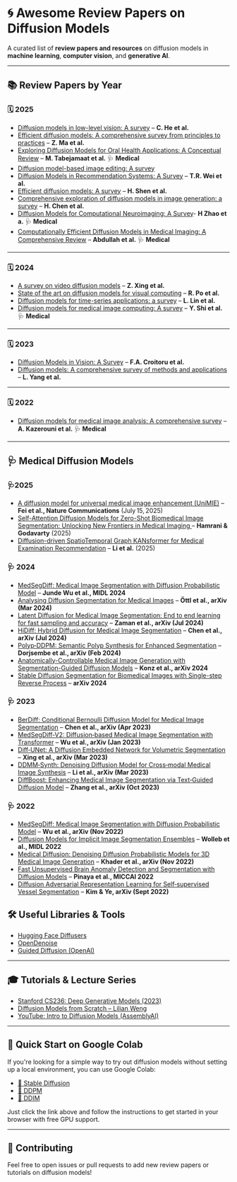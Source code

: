 # 🌀 Awesome Review Papers on Diffusion Models
A curated list of **review papers and resources** on diffusion models in **machine learning**, **computer vision**, and **generative AI**.

---

## 📚 Review Papers by Year

### 🗓️ 2025

- [Diffusion models in low-level vision: A survey](https://ieeexplore.ieee.org/iel8/34/4359286/10902142.pdf) – **C. He et al.**
- [Efficient diffusion models: A comprehensive survey from principles to practices](https://arxiv.org/pdf/2410.11795) – **Z. Ma et al.**
- [Exploring Diffusion Models for Oral Health Applications: A Conceptual Review](https://ieeexplore.ieee.org/stamp/stamp.jsp?tp=&arnumber=11104086) – **M. Tabejamaat et al.** 🩺 **Medical**
- [Diffusion model-based image editing: A survey](https://arxiv.org/pdf/2402.17525)
- [Diffusion Models in Recommendation Systems: A Survey](https://arxiv.org/pdf/2501.10548) – **T.R. Wei et al.**
- [Efficient diffusion models: A survey](https://arxiv.org/pdf/2502.06805) – **H. Shen et al.**
- [Comprehensive exploration of diffusion models in image generation: a survey](https://link.springer.com/content/pdf/10.1007/s10462-025-11110-3.pdf) – **H. Chen et al.**
- [Diffusion Models for Computational Neuroimaging: A Survey](https://arxiv.org/pdf/2502.06552)- **H Zhao et a.** 🩺 **Medical**
- [Computationally Efficient Diffusion Models in Medical Imaging: A Comprehensive Review](https://arxiv.org/abs/2505.07866) – **Abdullah et al.**  🩺 **Medical**


---

### 🗓️ 2024

- [A survey on video diffusion models](https://arxiv.org/pdf/2310.10647) – **Z. Xing et al.**
- [State of the art on diffusion models for visual computing](https://arxiv.org/pdf/2310.07204) – **R. Po et al.**
- [Diffusion models for time-series applications: a survey](https://arxiv.org/pdf/2305.00624) – **L. Lin et al.**
- [Diffusion models for medical image computing: A survey](https://ieeexplore.ieee.org/iel8/5971803/10676339/10676408.pdf) – **Y. Shi et al.** 🩺 **Medical**

---

### 🗓️ 2023

- [Diffusion Models in Vision: A Survey](https://arxiv.org/pdf/2209.04747) – **F.A. Croitoru et al.**
- [Diffusion models: A comprehensive survey of methods and applications](https://arxiv.org/pdf/2209.00796) – **L. Yang et al.**

---

### 🗓️ 2022

- [Diffusion models for medical image analysis: A comprehensive survey](https://arxiv.org/pdf/2211.07804) – **A. Kazerouni et al.** 🩺 **Medical**

---


## 🩺 Medical Diffusion Models
### 🩺2025

- [A diffusion model for universal medical image enhancement (UniMIE)](https://doi.org/10.1038/s43856-025-00998-1) – **Fei et al., Nature Communications** (July 15, 2025)  
- [Self-Attention Diffusion Models for Zero-Shot Biomedical Image Segmentation: Unlocking New Frontiers in Medical Imaging
](https://arxiv.org/pdf/2503.18170) – **Hamrani & Godavarty** (2025)  
- [Diffusion-driven SpatioTemporal Graph KANsformer for Medical Examination Recommendation](https://arxiv.org/pdf/2505.07431) – **Li et al.** (2025)  

### 🩺 2024

- [MedSegDiff: Medical Image Segmentation with Diffusion Probabilistic Model](https://arxiv.org/pdf/2211.00611) – **Junde Wu et al., MIDL 2024**  
- [Analysing Diffusion Segmentation for Medical Images](https://arxiv.org/pdf/2403.14440) – **Öttl et al., arXiv (Mar 2024)**  
- [Latent Diffusion for Medical Image Segmentation: End to end learning for fast sampling and accuracy](https://arxiv.org/pdf/2407.12952) – **Zaman et al., arXiv (Jul 2024)**  
- [HiDiff: Hybrid Diffusion for Medical Image Segmentation](https://arxiv.org/pdf/2407.03548) – **Chen et al., arXiv (Jul 2024)**  
- [Polyp‑DDPM: Semantic Polyp Synthesis for Enhanced Segmentation](https://arxiv.org/pdf/2402.04031) – **Dorjsembe et al., arXiv (Feb 2024)**  
- [Anatomically-Controllable Medical Image Generation with Segmentation-Guided Diffusion Models](https://arxiv.org/pdf/2402.05210) – **Konz et al., arXiv 2024**  
- [Stable Diffusion Segmentation for Biomedical Images with Single-step Reverse Process](https://arxiv.org/pdf/2406.18361) – **arXiv 2024**  

### 🩺 2023 

- [BerDiff: Conditional Bernoulli Diffusion Model for Medical Image Segmentation](URL_not_found) – **Chen et al., arXiv (Apr 2023)**  
- [MedSegDiff‑V2: Diffusion‑based Medical Image Segmentation with Transformer](URL_not_found) – **Wu et al., arXiv (Jan 2023)**  
- [Diff‑UNet: A Diffusion Embedded Network for Volumetric Segmentation](URL_not_found) – **Xing et al., arXiv (Mar 2023)**  
- [DDMM‑Synth: Denoising Diffusion Model for Cross‑modal Medical Image Synthesis](URL_not_found) – **Li et al., arXiv (Mar 2023)**  
- [DiffBoost: Enhancing Medical Image Segmentation via Text‑Guided Diffusion Model](URL_not_found) – **Zhang et al., arXiv (Oct 2023)**  

### 🩺 2022

- [MedSegDiff: Medical Image Segmentation with Diffusion Probabilistic Model](https://arxiv.org/pdf/2211.00611) – **Wu et al., arXiv (Nov 2022)**  
- [Diffusion Models for Implicit Image Segmentation Ensembles](https://proceedings.mlr.press/v172/wolleb22a/wolleb22a.pdf) – **Wolleb et al., MIDL 2022**  
- [Medical Diffusion: Denoising Diffusion Probabilistic Models for 3D Medical Image Generation](https://arxiv.org/pdf/2211.03364) – **Khader et al., arXiv (Nov 2022)**  
- [Fast Unsupervised Brain Anomaly Detection and Segmentation with Diffusion Models](https://link.springer.com/chapter/10.1007/978-3-031-16452-1_67) – **Pinaya et al., MICCAI 2022**  
- [Diffusion Adversarial Representation Learning for Self‑supervised Vessel Segmentation](https://arxiv.org/pdf/2209.14566) – **Kim & Ye, arXiv (Sept 2022)**


## 🛠 Useful Libraries & Tools

- [Hugging Face Diffusers](https://github.com/huggingface/diffusers)
- [OpenDenoise](https://github.com/OpenDenoise/OpenDenoise)
- [Guided Diffusion (OpenAI)](https://github.com/openai/guided-diffusion)

---

## 🎓 Tutorials & Lecture Series

- [Stanford CS236: Deep Generative Models (2023)](https://cs236.stanford.edu/)
- [Diffusion Models from Scratch – Lilian Weng](https://lilianweng.github.io/posts/2021-07-11-diffusion-models/)
- [YouTube: Intro to Diffusion Models (AssemblyAI)](https://www.youtube.com/watch?v=HoKDTa5jHvg)

---
## 🚀 Quick Start on Google Colab

If you're looking for a simple way to try out diffusion models without setting up a local environment, you can use Google Colab:

- [🧨 Stable Diffusion](https://colab.research.google.com/github/huggingface/notebooks/blob/main/diffusers/stable_diffusion.ipynb)
- [🧨 DDPM](https://colab.research.google.com/github/keras-team/keras-io/blob/master/examples/generative/ipynb/ddpm.ipynb)
- [🧨 DDIM](https://colab.research.google.com/github/huggingface/diffusion-models-class/blob/main/unit4/01_ddim_inversion.ipynb)

Just click the link above and follow the instructions to get started in your browser with free GPU support.

---
## 🤝 Contributing

Feel free to open issues or pull requests to add new review papers or tutorials on diffusion models!
